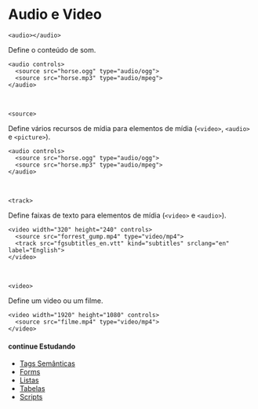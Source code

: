 # Audio e Video
`<audio></audio>`

Define o conteúdo de som.

	<audio controls>
	  <source src="horse.ogg" type="audio/ogg">
	  <source src="horse.mp3" type="audio/mpeg">
	</audio>
<br>

`<source>`

Define vários recursos de mídia para elementos de mídia (`<video>`, `<audio>` e `<picture>`).

	<audio controls>
	  <source src="horse.ogg" type="audio/ogg">
	  <source src="horse.mp3" type="audio/mpeg">
	</audio>
<br>

`<track>`

Define faixas de texto para elementos de mídia (`<video>` e `<audio>`).

	<video width="320" height="240" controls>
	  <source src="forrest_gump.mp4" type="video/mp4">
	  <track src="fgsubtitles_en.vtt" kind="subtitles" srclang="en" label="English">
	</video>
<br>

`<video>`

Define um video ou um filme.

	<video width="1920" height="1080" controls>
	  <source src="filme.mp4" type="video/mp4">
	</video>

#### continue Estudando
- <a href="https://github.com/wesleybertipaglia/html-para-iniciantes/blob/main/7.%20Tags%20Semanticas.md">Tags Semânticas</a>
- <a href="https://github.com/wesleybertipaglia/html-para-iniciantes/blob/main/8.%20Forms.md">Forms</a>
- <a href="https://github.com/wesleybertipaglia/html-para-iniciantes/blob/main/9.%20Listas.md">Listas</a>
- <a href="https://github.com/wesleybertipaglia/html-para-iniciantes/blob/main/10.%20Tabelas.md">Tabelas</a>
- <a href="https://github.com/wesleybertipaglia/html-para-iniciantes/blob/main/11.%20Scripts.md">Scripts</a>
